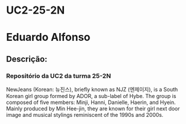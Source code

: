 # UC2-25-2N

<h1> Eduardo Alfonso </h1>

<h2> Descrição: </h2>

<h3> Repositório da UC2 da turma 25-2N </h3>

<p> NewJeans (Korean: 뉴진스), briefly known as NJZ (엔제이지), is a South Korean girl group formed by ADOR, a sub-label of Hybe. The group is composed of five members: Minji, Hanni, Danielle, Haerin, and Hyein. Mainly produced by Min Hee-jin, they are known for their girl next door image and musical stylings reminiscent of the 1990s and 2000s. </p>
